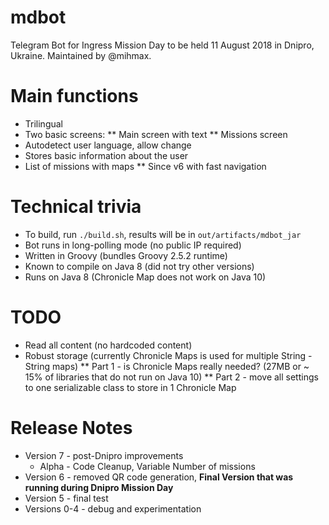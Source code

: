 # mdbot
Telegram Bot for Ingress Mission Day to be held 11 August 2018 in Dnipro, Ukraine.
Maintained by @mihmax.

# Main functions

* Trilingual
* Two basic screens:
** Main screen with text
** Missions screen
* Autodetect user language, allow change
* Stores basic information about the user
* List of missions with maps
** Since v6 with fast navigation

# Technical trivia

* To build, run `./build.sh`, results will be in `out/artifacts/mdbot_jar`
* Bot runs in long-polling mode (no public IP required)
* Written in Groovy (bundles Groovy 2.5.2 runtime)
* Known to compile on Java 8 (did not try other versions)
* Runs on Java 8 (Chronicle Map does not work on Java 10)

# TODO

* Read all content (no hardcoded content)
* Robust storage (currently Chronicle Maps is used for multiple String - String maps)
** Part 1 - is Chronicle Maps really needed? (27MB or ~ 15% of libraries that do not run on Java 10)
** Part 2 - move all settings to one serializable class to store in 1 Chronicle Map

# Release Notes

* Version 7 - post-Dnipro improvements
  * Alpha - Code Cleanup, Variable Number of missions
* Version 6 - removed QR code generation, **Final Version that was running during Dnipro Mission Day**
* Version 5 - final test
* Versions 0-4 - debug and experimentation